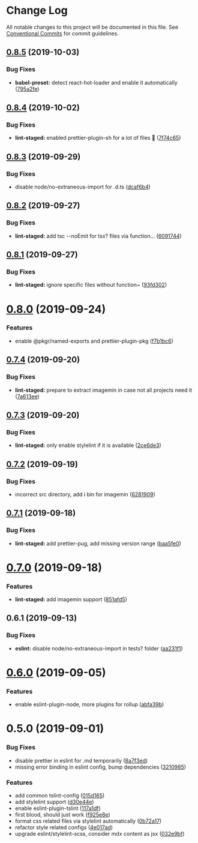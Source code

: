 # Change Log

All notable changes to this project will be documented in this file.
See [Conventional Commits](https://conventionalcommits.org) for commit guidelines.

## [0.8.5](https://github.com/1stG/configs/compare/@1stg/lint-staged@0.8.4...@1stg/lint-staged@0.8.5) (2019-10-03)


### Bug Fixes

* **babel-preset:** detect react-hot-loader and enable it automatically ([795a2fe](https://github.com/1stG/configs/commit/795a2fe))





## [0.8.4](https://github.com/1stG/configs/compare/@1stg/lint-staged@0.8.3...@1stg/lint-staged@0.8.4) (2019-10-02)


### Bug Fixes

* **lint-staged:** enabled prettier-plugin-sh for a lot of files :tada: ([7f74c65](https://github.com/1stG/configs/commit/7f74c65))





## [0.8.3](https://github.com/1stG/configs/compare/@1stg/lint-staged@0.8.2...@1stg/lint-staged@0.8.3) (2019-09-29)


### Bug Fixes

* disable node/no-extraneous-import for .d.ts ([dcaf6b4](https://github.com/1stG/configs/commit/dcaf6b4))





## [0.8.2](https://github.com/1stG/configs/compare/@1stg/lint-staged@0.8.1...@1stg/lint-staged@0.8.2) (2019-09-27)


### Bug Fixes

* **lint-staged:** add tsc --noEmit for tsx? files via function... ([6091744](https://github.com/1stG/configs/commit/6091744))





## [0.8.1](https://github.com/1stG/configs/compare/@1stg/lint-staged@0.8.0...@1stg/lint-staged@0.8.1) (2019-09-27)


### Bug Fixes

* **lint-staged:** ignore specific files without function~ ([93fd302](https://github.com/1stG/configs/commit/93fd302))





# [0.8.0](https://github.com/1stG/configs/compare/@1stg/lint-staged@0.7.4...@1stg/lint-staged@0.8.0) (2019-09-24)


### Features

* enable @pkgr/named-exports and prettier-plugin-pkg ([f7b1bc6](https://github.com/1stG/configs/commit/f7b1bc6))





## [0.7.4](https://github.com/1stG/configs/compare/@1stg/lint-staged@0.7.3...@1stg/lint-staged@0.7.4) (2019-09-20)


### Bug Fixes

* **lint-staged:** prepare to extract imagemin in case not all projects need it ([7a613ee](https://github.com/1stG/configs/commit/7a613ee))





## [0.7.3](https://github.com/1stG/configs/compare/@1stg/lint-staged@0.7.2...@1stg/lint-staged@0.7.3) (2019-09-20)


### Bug Fixes

* **lint-staged:** only enable stylelint if it is available ([2ce6de3](https://github.com/1stG/configs/commit/2ce6de3))





## [0.7.2](https://github.com/1stG/configs/compare/@1stg/lint-staged@0.7.1...@1stg/lint-staged@0.7.2) (2019-09-19)


### Bug Fixes

* incorrect src directory, add i bin for imagemin ([6281909](https://github.com/1stG/configs/commit/6281909))





## [0.7.1](https://github.com/1stG/configs/compare/@1stg/lint-staged@0.7.0...@1stg/lint-staged@0.7.1) (2019-09-18)


### Bug Fixes

* **lint-staged:** add prettier-pug, add missing version range ([baa5fe0](https://github.com/1stG/configs/commit/baa5fe0))





# [0.7.0](https://github.com/1stG/configs/compare/@1stg/lint-staged@0.6.1...@1stg/lint-staged@0.7.0) (2019-09-18)


### Features

* **lint-staged:** add imagemin support ([851afd5](https://github.com/1stG/configs/commit/851afd5))





## 0.6.1 (2019-09-13)


### Bug Fixes

* **eslint:** disable node/no-extraneous-import in tests? folder ([aa231f1](https://github.com/1stG/configs/commit/aa231f1))





# [0.6.0](https://github.com/1stG/configs/compare/@1stg/lint-staged@0.5.0...@1stg/lint-staged@0.6.0) (2019-09-05)


### Features

* enable eslint-plugin-node, more plugins for rollup ([abfa39b](https://github.com/1stG/configs/commit/abfa39b))





# 0.5.0 (2019-09-01)


### Bug Fixes

* disable prettier in eslint for .md temporarily ([8a7f3ed](https://github.com/1stG/configs/commit/8a7f3ed))
* missing error binding in eslint config, bump dependencies ([3210985](https://github.com/1stG/configs/commit/3210985))


### Features

* add common tslint-config ([015d165](https://github.com/1stG/configs/commit/015d165))
* add stylelint support ([d30e44e](https://github.com/1stG/configs/commit/d30e44e))
* enable eslint-plugin-tslint ([117a1df](https://github.com/1stG/configs/commit/117a1df))
* first blood, should just work ([f925e8e](https://github.com/1stG/configs/commit/f925e8e))
* format css related files via stylelint automatically ([0b72a17](https://github.com/1stG/configs/commit/0b72a17))
* refactor style related configs ([4e017ad](https://github.com/1stG/configs/commit/4e017ad))
* upgrade eslint/stylelint-scss, consider mdx content as jsx ([032e9bf](https://github.com/1stG/configs/commit/032e9bf))

